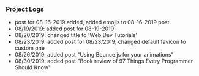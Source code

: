 ### Project Logs 
* post for 08-16-2019 added, added emojis to 08-16-2019 post
* 08/19/2019: added post for 08-19-2019
* 08/20/2019: changed title to 'Web Dev Tutorials'
* 08/23/2019: added post for 08/23/2019, changed default favicon to custom one
* 08/26/2019: added post "Using Bounce.js for your animations"
* 08/30/2019: added post "Book review of 97 Things Every Programmer Should Know"


